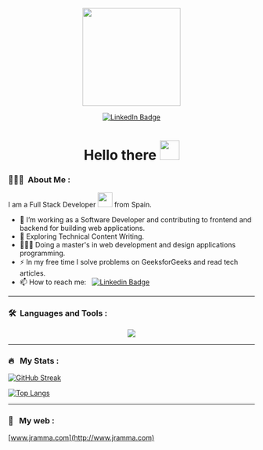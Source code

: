 <p align="center"><img src="https://media.giphy.com/media/f3iwJFOVOwuy7K6FFw/giphy.gif" width="200"/></p>

<p align="center">
<a href="https://www.linkedin.com/in/jramma"><img src="https://img.shields.io/badge/LinkedIn-blue?style=for-the-badge&logo=linkedin&logoColor=white" alt="LinkedIn Badge"></a>
</p>

<h1 align="center">Hello there <img src="https://media.giphy.com/media/hvRJCLFzcasrR4ia7z/giphy.gif" width="40"></h1>

### 👨🏻‍💻 &nbsp;About Me :

I am a Full Stack Developer <img src="https://media.giphy.com/media/WUlplcMpOCEmTGBtBW/giphy.gif" width="30"> from Spain.

- 🔭 I’m working as a Software Developer and contributing to frontend and backend for building web applications.
- 🌱 Exploring Technical Content Writing.
- 👨🏻‍🎓 Doing a master's in web development and design applications programming.
- ⚡ In my free time I solve problems on GeeksforGeeks and read tech articles.
- 📫 How to reach me: &nbsp; [![Linkedin Badge](https://img.shields.io/badge/-jramma-blue?style=flat&logo=Linkedin&logoColor=white)](https://www.linkedin.com/in/jramma/)

---

### 🛠 &nbsp;Languages and Tools :

<p align="center">
  <a href="https://skillicons.dev">
    <img src="https://skillicons.dev/icons?i=java,ts,js,php,html,css,react,angular,nodejs,nextjs,astro,laravel,wordpress,spring,mongodb,mysql,vscode,idea,vim,git,npm,yarn,docker,figma,postman,gradle,linux,apple
&perline=5" />
  </a>
</p>

---

### 🔥 &nbsp; My Stats :

[![GitHub Streak](http://github-readme-streak-stats.herokuapp.com?user=jramma&theme=dark&background=000000)](https://git.io/streak-stats)

[![Top Langs](https://github-readme-stats.vercel.app/api/top-langs/?username=jramma&layout=compact&theme=vision-friendly-dark)](https://github.com/anuraghazra/github-readme-stats)

---

### 🎨 &nbsp; My web :

[www.jramma.com](http://www.jramma.com)
